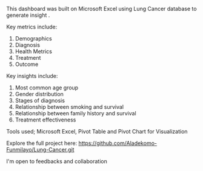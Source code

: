 This dashboard was built on Microsoft Excel using Lung Cancer database to generate insight .

Key metrics include:
  1. Demographics
  2. Diagnosis
  3. Health Metrics
  4. Treatment
  5. Outcome

Key insights include:
  1. Most common age group
  2. Gender distribution
  3. Stages of diagnosis
  4. Relationship between smoking and survival
  5. Relationship between family history and survival
  6. Treatment effectiveness

Tools used; Microsoft Excel, Pivot Table and Pivot Chart for Visualization

Explore the full project here: https://github.com/Aladekomo-Funmilayo/Lung-Cancer.git

I'm open to feedbacks and collaboration


